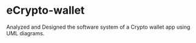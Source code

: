 # eCrypto-wallet

Analyzed and Designed the software system of a Crypto wallet app using UML diagrams.
